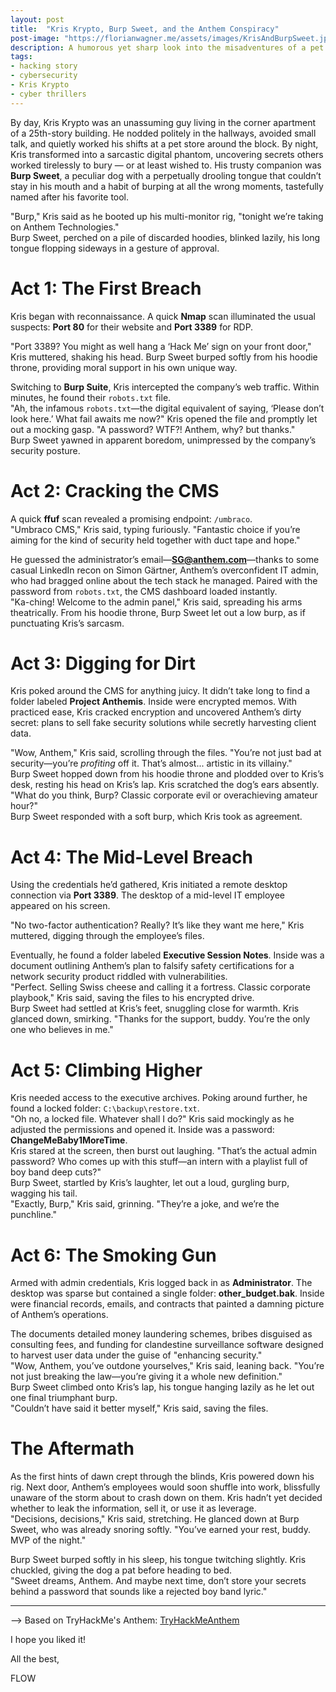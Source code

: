```yaml
---
layout: post
title:  "Kris Krypto, Burp Sweet, and the Anthem Conspiracy"
post-image: "https://florianwagner.me/assets/images/KrisAndBurpSweet.jpg"
description: A humorous yet sharp look into the misadventures of a pet store worker by day, hacker at night and his burping pet, uncovering corporate evil at the company next door.
tags: 
- hacking story
- cybersecurity
- Kris Krypto
- cyber thrillers
---
```


By day, Kris Krypto was an unassuming guy living in the corner apartment of a 25th-story building. He nodded politely in the hallways, avoided small talk, and quietly worked his shifts at a pet store around the block. By night, Kris transformed into a sarcastic digital phantom, uncovering secrets others worked tirelessly to bury — or at least wished to. His trusty companion was **Burp Sweet**, a peculiar dog with a perpetually drooling tongue that couldn’t stay in his mouth and a habit of burping at all the wrong moments, tastefully named after his favorite tool.

"Burp," Kris said as he booted up his multi-monitor rig, "tonight we’re taking on Anthem Technologies."  
Burp Sweet, perched on a pile of discarded hoodies, blinked lazily, his long tongue flopping sideways in a gesture of approval.

# Act 1: The First Breach

Kris began with reconnaissance. A quick **Nmap** scan illuminated the usual suspects: **Port 80** for their website and **Port 3389** for RDP.

"Port 3389? You might as well hang a ‘Hack Me’ sign on your front door," Kris muttered, shaking his head. Burp Sweet burped softly from his hoodie throne, providing moral support in his own unique way.

Switching to **Burp Suite**, Kris intercepted the company’s web traffic. Within minutes, he found their `robots.txt` file.  
"Ah, the infamous `robots.txt`—the digital equivalent of saying, ‘Please don’t look here.’ What fail awaits me now?" Kris opened the file and promptly let out a mocking gasp. "A password? WTF?! Anthem, why? but thanks."  
Burp Sweet yawned in apparent boredom, unimpressed by the company’s security posture.

# Act 2: Cracking the CMS

A quick **ffuf** scan revealed a promising endpoint: `/umbraco`.  
"Umbraco CMS," Kris said, typing furiously. "Fantastic choice if you’re aiming for the kind of security held together with duct tape and hope."

He guessed the administrator’s email—**SG@anthem.com**—thanks to some casual LinkedIn recon on Simon Gärtner, Anthem’s overconfident IT admin, who had bragged online about the tech stack he managed. Paired with the password from `robots.txt`, the CMS dashboard loaded instantly.  
"Ka-ching! Welcome to the admin panel," Kris said, spreading his arms theatrically. From his hoodie throne, Burp Sweet let out a low burp, as if punctuating Kris’s sarcasm.

# Act 3: Digging for Dirt

Kris poked around the CMS for anything juicy. It didn’t take long to find a folder labeled **Project Anthemis**. Inside were encrypted memos. With practiced ease, Kris cracked encryption and uncovered Anthem’s dirty secret: plans to sell fake security solutions while secretly harvesting client data.

"Wow, Anthem," Kris said, scrolling through the files. "You’re not just bad at security—you’re *profiting* off it. That’s almost... artistic in its villainy."  
Burp Sweet hopped down from his hoodie throne and plodded over to Kris’s desk, resting his head on Kris’s lap. Kris scratched the dog’s ears absently.  
"What do you think, Burp? Classic corporate evil or overachieving amateur hour?"  
Burp Sweet responded with a soft burp, which Kris took as agreement.

# Act 4: The Mid-Level Breach

Using the credentials he’d gathered, Kris initiated a remote desktop connection via **Port 3389**. The desktop of a mid-level IT employee appeared on his screen.

"No two-factor authentication? Really? It’s like they want me here," Kris muttered, digging through the employee’s files.  

Eventually, he found a folder labeled **Executive Session Notes**. Inside was a document outlining Anthem’s plan to falsify safety certifications for a network security product riddled with vulnerabilities.  
"Perfect. Selling Swiss cheese and calling it a fortress. Classic corporate playbook," Kris said, saving the files to his encrypted drive.  
Burp Sweet had settled at Kris’s feet, snuggling close for warmth. Kris glanced down, smirking. "Thanks for the support, buddy. You’re the only one who believes in me."

# Act 5: Climbing Higher

Kris needed access to the executive archives. Poking around further, he found a locked folder: `C:\backup\restore.txt`.  
"Oh no, a locked file. Whatever shall I do?" Kris said mockingly as he adjusted the permissions and opened it. Inside was a password: **ChangeMeBaby1MoreTime**.  
Kris stared at the screen, then burst out laughing. "That’s the actual admin password? Who comes up with this stuff—an intern with a playlist full of boy band deep cuts?"  
Burp Sweet, startled by Kris’s laughter, let out a loud, gurgling burp, wagging his tail.  
"Exactly, Burp," Kris said, grinning. "They’re a joke, and we’re the punchline."

# Act 6: The Smoking Gun

Armed with admin credentials, Kris logged back in as **Administrator**. The desktop was sparse but contained a single folder: **other_budget.bak**. Inside were financial records, emails, and contracts that painted a damning picture of Anthem’s operations.

The documents detailed money laundering schemes, bribes disguised as consulting fees, and funding for clandestine surveillance software designed to harvest user data under the guise of "enhancing security."  
"Wow, Anthem, you’ve outdone yourselves," Kris said, leaning back. "You’re not just breaking the law—you’re giving it a whole new definition."  
Burp Sweet climbed onto Kris’s lap, his tongue hanging lazily as he let out one final triumphant burp.  
"Couldn’t have said it better myself," Kris said, saving the files.

# The Aftermath

As the first hints of dawn crept through the blinds, Kris powered down his rig. Next door, Anthem’s employees would soon shuffle into work, blissfully unaware of the storm about to crash down on them. Kris hadn’t yet decided whether to leak the information, sell it, or use it as leverage.  
"Decisions, decisions," Kris said, stretching. He glanced down at Burp Sweet, who was already snoring softly. "You’ve earned your rest, buddy. MVP of the night."

Burp Sweet burped softly in his sleep, his tongue twitching slightly. Kris chuckled, giving the dog a pat before heading to bed.  
"Sweet dreams, Anthem. And maybe next time, don’t store your secrets behind a password that sounds like a rejected boy band lyric."

--------------------------------------

--> Based on TryHackMe's Anthem: [TryHackMeAnthem]


I hope you liked it!

All the best, 

FLOW


[TryHackMeAnthem]: https://tryhackme.com/r/room/anthem

